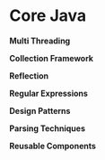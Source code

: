 # Core Java 

**Multi Threading**
 
**Collection Framework** 

**Reflection** 

**Regular Expressions** 

**Design Patterns**

**Parsing Techniques**

**Reusable Components**
 
